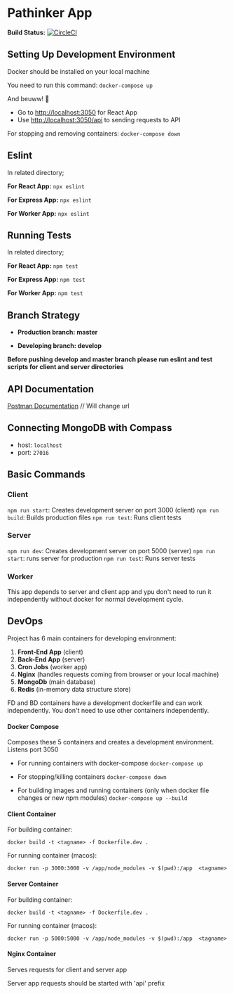# Pathinker App

**Build Status:** [![CircleCI](https://circleci.com/gh/hayreddintuzel/pathinker/tree/master.svg?style=svg)](https://circleci.com/gh/hayreddintuzel/pathinker/tree/master)

## Setting Up Development Environment

Docker should be installed on your local machine

You need to run this command:
`docker-compose up`

And beuww! :tada:

- Go to [http://localhost:3050](http://localhost:3050) for React App
- Use [http://localhost:3050/api](http://localhost:3050/api) to sending requests to API

For stopping and removing containers:
`docker-compose down`

## Eslint

In related directory;

**For React App:** `npx eslint` 
 
**For Express App:** `npx eslint` 

**For Worker App:** `npx eslint` 



## Running Tests

In related directory;

**For React App:** `npm test`
 
**For Express App:** `npm test`

**For Worker App:** `npm test`



## Branch Strategy

- **Production branch: master**

- **Developing branch: develop**

**Before pushing develop and master branch please run eslint and test scripts for client and server directories**

## API Documentation

[Postman Documentation](https://www.getpostman.com/collections/c41d97bfc0e62117a154) // Will change url

## Connecting MongoDB with Compass

- host: `localhost`
- port: `27016`

## Basic Commands

### Client

`npm run start`: Creates development server on port 3000 (client)
`npm run build`: Builds production files
`npm run test`: Runs client tests

### Server

`npm run dev`: Creates development server on port 5000 (server)
`npm run start`: runs server for production
`npm run test`: Runs server tests

### Worker 

This app depends to server and client app and ypu don't need to run it independently without docker for normal development cycle.

## DevOps

Project has 6 main containers for developing environment:

1. **Front-End App** (client)
2. **Back-End App** (server)
3. **Cron Jobs** (worker app)
4. **Nginx** (handles requests coming from browser or your local machine)
5. **MongoDb** (main database)
6. **Redis** (in-memory data structure store)

FD and BD containers have a development dockerfile and can work independently.
You don't need to use other containers independently.

#### Docker Compose

Composes these 5 containers and creates a development environment.
Listens port 3050

- For running containers with docker-compose
`docker-compose up`

- For stopping/killing containers
`docker-compose down`

- For building images and running containers (only when docker file changes or new npm modules)
`docker-compose up --build`

#### Client Container

For building container:

`docker build -t <tagname> -f Dockerfile.dev .`

For running container (macos):

`docker run -p 3000:3000 -v /app/node_modules -v $(pwd):/app  <tagname>`

#### Server Container

For building container:

`docker build -t <tagname> -f Dockerfile.dev .`

For running container (macos):

`docker run -p 5000:5000 -v /app/node_modules -v $(pwd):/app  <tagname>`

#### Nginx Container

Serves requests for client and server app

Server app requests should be started with 'api' prefix

